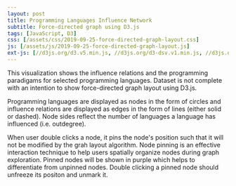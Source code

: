 ```yaml
---
layout: post
title: Programming Languages Influence Network 
subtitle: Force-directed graph using D3.js 
tags: [JavaScript, D3]
css: [/assets/css/2019-09-25-force-directed-graph-layout.css]
js: [/assets/js/2019-09-25-force-directed-graph-layout.js]
ext-js: [//d3js.org/d3.v5.min.js, //d3js.org/d3-dsv.v1.min.js, //d3js.org/d3-fetch.v1.min.js, //d3js.org/d3-color.v1.min.js, //d3js.org/d3-interpolate.v1.min.js, //d3js.org/d3-scale-chromatic.v1.min.js, //unpkg.com/topojson@3, //cdnjs.cloudflare.com/ajax/libs/d3-tip/0.9.1/d3-tip.min.js]
---
```


This visualization shows the influence relations and the programming paradigams for selected programming languages. Dataset is not complete with an intention to show force-directed graph layout using D3.js. 

Programming languages are displayed as nodes in the form of circles and influence relations are displayed as edges in the form of lines (either solid or dashed). Node sides reflect the number of languages a language has influenced (i.e. outdegree). 

When user double clicks a node, it pins the node's position such that it will not be modified by the grah layout algorithm. Node pinning is an effective interaction technique to help users spatially organize nodes during graph exploration. Pinned nodes will be shown in purple which helps to differentiate from unpinned nodes. Double clicking a pinned node should unfreeze its positon and unmark it. 